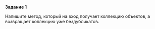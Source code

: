 **Задание 1**

Напишите метод, который на вход получает коллекцию
объектов, а возвращает коллекцию уже бездубликатов.